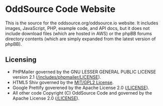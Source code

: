 # OddSource Code Website

This is the source for the oddsource.org/oddsource.io website. It includes images, JavaScript, PHP, example code, and
API docs, but it does not include download files (which are hosted in AWS) or the phpBB forums directory contents
(which are simply expanded from the latest version of phpBB).

## Licensing

* PHPMailer governed by the GNU LESSER GENERAL PUBLIC LICENSE version 2.1
([/includes/phpmailer/LICENSE](includes/phpmailer/LICENSE)).
* HTML5 Shiv governed by the
[MIT/GPL2 License](https://github.com/aFarkas/html5shiv/blob/ed28c56c071bddfe7d635ad88995674957a016be/MIT%20and%20GPL2%20licenses.md).
* Google Prettify goverened by the Apache License 2.0 ([/LICENSE](LICENSE)).
* All other code Copyright (C) OddSource Code and governed by the Apache License 2.0 ([/LICENSE](LICENSE)).
